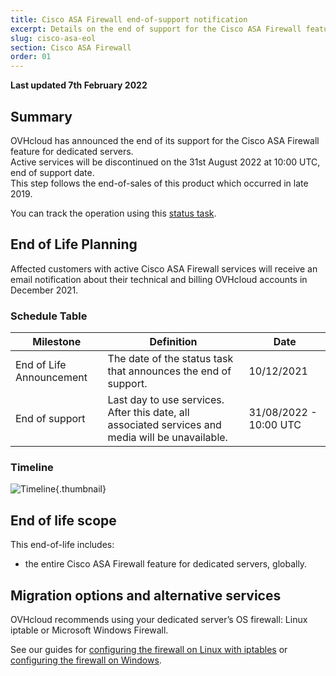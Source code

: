 ```yaml
---
title: Cisco ASA Firewall end-of-support notification
excerpt: Details on the end of support for the Cisco ASA Firewall feature for dedicated servers
slug: cisco-asa-eol
section: Cisco ASA Firewall
order: 01
---
```


**Last updated 7th February 2022**

## Summary

OVHcloud has announced the end of its support for the Cisco ASA Firewall feature for dedicated servers.<br>
Active services will be discontinued on the 31st August 2022 at 10:00 UTC, end of support date.<br>
This step follows the end-of-sales of this product which occurred in late 2019.

You can track the operation using this [status task](https://bare-metal-servers.status-ovhcloud.com/incidents/nv71djpdxzzq).

## End of Life Planning

Affected customers with active Cisco ASA Firewall services will receive an email notification about their technical and billing OVHcloud accounts in December 2021.

### Schedule Table

| Milestone                 | Definition                                                                                                          | Date       |
|-----------------------|---------------------------------------------------------------------------------------------------------------------|------------|
| End of Life Announcement | The date of the status task that announces the end of support.  | 10/12/2021 |
| End of support | Last day to use services. After this date, all associated services and media will be unavailable. | 31/08/2022 - 10:00 UTC |

### Timeline

![Timeline](images/cisco-asa-eol.png){.thumbnail}

## End of life scope

This end-of-life includes:

- the entire Cisco ASA Firewall feature for dedicated servers, globally.

## Migration options and alternative services

OVHcloud recommends using your dedicated server’s OS firewall: Linux iptable or Microsoft Windows Firewall.

See our guides for [configuring the firewall on Linux with iptables](https://docs.ovh.com/gb/en/dedicated/firewall-iptables/) or [configuring the firewall on Windows](https://docs.ovh.com/gb/en/dedicated/firewall-windows/).
